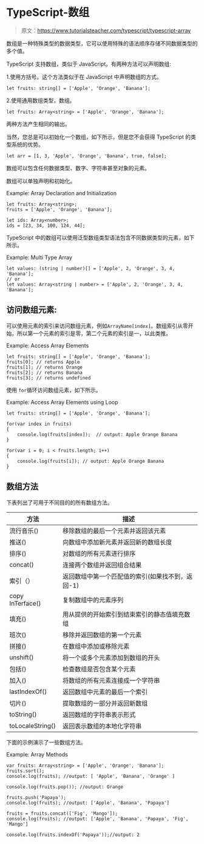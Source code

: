 # TypeScript-数组

> 原文：<https://www.tutorialsteacher.com/typescript/typescript-array>

数组是一种特殊类型的数据类型，它可以使用特殊的语法顺序存储不同数据类型的多个值。

TypeScript 支持数组，类似于 JavaScript。有两种方法可以声明数组:

1.使用方括号。这个方法类似于在 JavaScript 中声明数组的方式。

`let fruits: string[] = ['Apple', 'Orange', 'Banana'];`

2.使用通用数组类型，数组<elementtype>。</elementtype>

`let fruits: Array<string> = ['Apple', 'Orange', 'Banana'];`

两种方法产生相同的输出。

当然，您总是可以初始化一个数组，如下所示，但是您不会获得 TypeScript 的类型系统的优势。

`let arr = [1, 3, 'Apple', 'Orange', 'Banana', true, false];`

数组可以包含任何数据类型、数字、字符串甚至对象的元素。

数组可以单独声明和初始化。

Example: Array Declaration and Initialization 

```
let fruits: Array<string>;
fruits = ['Apple', 'Orange', 'Banana']; 

let ids: Array<number>;
ids = [23, 34, 100, 124, 44]; 
```

TypeScript 中的数组可以使用泛型数组类型语法包含不同数据类型的元素，如下所示。

Example: Multi Type Array 

```
let values: (string | number)[] = ['Apple', 2, 'Orange', 3, 4, 'Banana']; 
// or 
let values: Array<string | number> = ['Apple', 2, 'Orange', 3, 4, 'Banana']; 
```

## 访问数组元素:

可以使用元素的索引来访问数组元素，例如`ArrayName[index]`。数组索引从零开始，所以第一个元素的索引是零，第二个元素的索引是一，以此类推。

Example: Access Array Elements 

```
let fruits: string[] = ['Apple', 'Orange', 'Banana']; 
fruits[0]; // returns Apple
fruits[1]; // returns Orange
fruits[2]; // returns Banana
fruits[3]; // returns undefined 
```

使用 `for`循环访问数组元素，如下所示。

Example: Access Array Elements using Loop 

```
let fruits: string[] = ['Apple', 'Orange', 'Banana']; 

for(var index in fruits)
{ 
    console.log(fruits[index]);  // output: Apple Orange Banana
}

for(var i = 0; i < fruits.length; i++)
{ 
    console.log(fruits[i]); // output: Apple Orange Banana
} 
```

## 数组方法

下表列出了可用于不同目的的所有数组方法。

| 方法 | 描述 |
| --- | --- |
| 流行音乐() | 移除数组的最后一个元素并返回该元素 |
| 推送() | 向数组中添加新元素并返回新的数组长度 |
| 排序() | 对数组的所有元素进行排序 |
| concat() | 连接两个数组并返回组合结果 |
| 索引（） | 返回数组中第一个匹配值的索引(如果找不到，返回-1) |
| copy InTerface() | 复制数组中的元素序列 |
| 填充() | 用从提供的开始索引到结束索引的静态值填充数组 |
| 班次() | 移除并返回数组的第一个元素 |
| 拼接() | 在数组中添加或移除元素 |
| unshift() | 将一个或多个元素添加到数组的开头 |
| 包括() | 检查数组是否包含某个元素 |
| 加入() | 将数组的所有元素连接成一个字符串 |
| lastIndexOf() | 返回数组中元素的最后一个索引 |
| 切片() | 提取数组的一部分并返回新数组 |
| toString() | 返回数组的字符串表示形式 |
| toLocaleString() | 返回表示数组的本地化字符串 |

下面的示例演示了一些数组方法。

Example: Array Methods 

```
var fruits: Array<string> = ['Apple', 'Orange', 'Banana']; 
fruits.sort(); 
console.log(fruits); //output: [ 'Apple', 'Banana', 'Orange' ]

console.log(fruits.pop()); //output: Orange

fruits.push('Papaya'); 
console.log(fruits); //output: ['Apple', 'Banana', 'Papaya']

fruits = fruits.concat(['Fig', 'Mango']); 
console.log(fruits); //output: ['Apple', 'Banana', 'Papaya', 'Fig', 'Mango'] 

console.log(fruits.indexOf('Papaya'));//output: 2 
```

